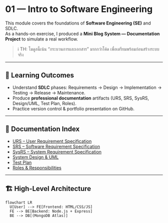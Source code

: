 # 01 — Intro to Software Engineering

This module covers the foundations of **Software Engineering (SE)** and SDLC.  
As a hands-on exercise, I produced a **Mini Blog System — Documentation Project** to simulate a real workflow.

> ℹ️ TH: โมดูลนี้เน้น “กระบวนการและเอกสาร” มากกว่าโค้ด เพื่อเตรียมพร้อมก่อนสร้างระบบจริง

---

## 🎯 Learning Outcomes
- Understand **SDLC** phases: Requirements → Design → Implementation → Testing → Release → Maintenance.
- Produce **professional documentation** artifacts (URS, SRS, SysRS, Design/UML, Test Plan, Roles).
- Practice version control & portfolio presentation on GitHub.

---

## 📑 Documentation Index
- [URS – User Requirement Specification](mini-blog-docs/docs/URS.md)  
- [SRS – Software Requirement Specification](mini-blog-docs/docs/SRS.md)  
- [SysRS – System Requirement Specification](mini-blog-docs/docs/SysRS.md)  
- [System Design & UML](mini-blog-docs/docs/design.md)  
- [Test Plan](mini-blog-docs/docs/test-plan.md)  
- [Roles & Responsibilities](mini-blog-docs/docs/roles.md)

---

## 🏗️ High-Level Architecture
```mermaid
flowchart LR
  U[User] --> FE[Frontend: HTML/CSS/JS]
  FE --> BE[Backend: Node.js + Express]
  BE --> DB[(MongoDB Atlas)]
